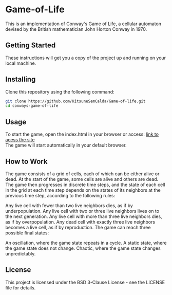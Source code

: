 # Game-of-Life

This is an implementation of Conway's Game of Life, a cellular automaton devised by the British mathematician John Horton Conway in 1970.

## Getting Started
These instructions will get you a copy of the project up and running on your local machine.

## Installing
Clone this repository using the following command:

```sh
git clone https://github.com/KitsuneSemCalda/Game-of-life.git
cd conways-game-of-life
```
## Usage
To start the game, open the index.html in your browser or access: [link to acess the site]("https://game-of-life-pi-one.vercel.app/") <br>
The game will start automatically in your default browser.

## How to Work
The game consists of a grid of cells, each of which can be either alive or dead. At the start of the game, some cells are alive and others are dead. The game then progresses in discrete time steps, and the state of each cell in the grid at each time step depends on the states of its neighbors at the previous time step, according to the following rules:

Any live cell with fewer than two live neighbors dies, as if by underpopulation.
Any live cell with two or three live neighbors lives on to the next generation.
Any live cell with more than three live neighbors dies, as if by overpopulation.
Any dead cell with exactly three live neighbors becomes a live cell, as if by reproduction.
The game can reach three possible final states:

An oscillation, where the game state repeats in a cycle.
A static state, where the game state does not change.
Chaotic, where the game state changes unpredictably.

## License
This project is licensed under the BSD 3-Clause License - see the LICENSE file for details.
